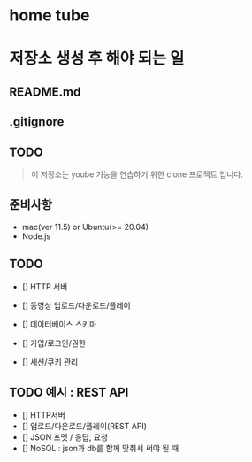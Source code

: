 # home tube

# 저장소 생성 후 해야 되는 일
## README.md
## .gitignore
## TODO

> 이 저장소는 yoube 기능을 연습하기 위한 clone 프로젝트 입니다.

## 준비사항
- mac(ver 11.5) or Ubuntu(>= 20.04)
- Node.js

## TODO
- [] HTTP 서버
- [] 동영상 업로드/다운로드/플레이

- [] 데이터베이스 스키마

- [] 가입/로그인/권한
- [] 세션/쿠키 관리


## TODO 예시 : REST API
 - [] HTTP서버
 - [] 업로드/다운로드/플레이(REST API)
 - [] JSON 포멧 / 응답, 요청
 - [] NoSQL : json과 db를 함께 맞춰서 써야 될 때
 